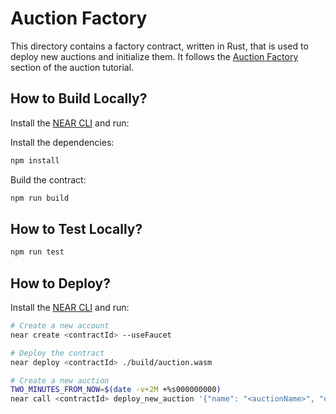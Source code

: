 # Auction Factory 

This directory contains a factory contract, written in Rust, that is used to deploy new auctions and initialize them. It follows the [Auction Factory](https://docs.near.org/tutorials/auction/auction-factory) section of the auction tutorial.

## How to Build Locally?

Install the [NEAR CLI](https://docs.near.org/tools/near-cli#installation) and run:

Install the dependencies:

```bash
npm install
```

Build the contract:

```bash
npm run build
```

## How to Test Locally?

```bash
npm run test
```

## How to Deploy?

Install the [NEAR CLI](https://docs.near.org/tools/near-cli#installation) and run:

```bash
# Create a new account
near create <contractId> --useFaucet

# Deploy the contract
near deploy <contractId> ./build/auction.wasm

# Create a new auction
TWO_MINUTES_FROM_NOW=$(date -v+2M +%s000000000)
near call <contractId> deploy_new_auction '{"name": "<auctionName>", "end_time": '$TWO_MINUTES_FROM_NOW', "auctioneer": "<auctioneerAccountId>>", "ft_contract": "<nftContractId>", "nft_contract": "<nftContractId>", "token_id": "tokenId", "starting_price": "<startingPrice>"}' --accountId <accountId> --deposit 1.6 --gas  100000000000000
```